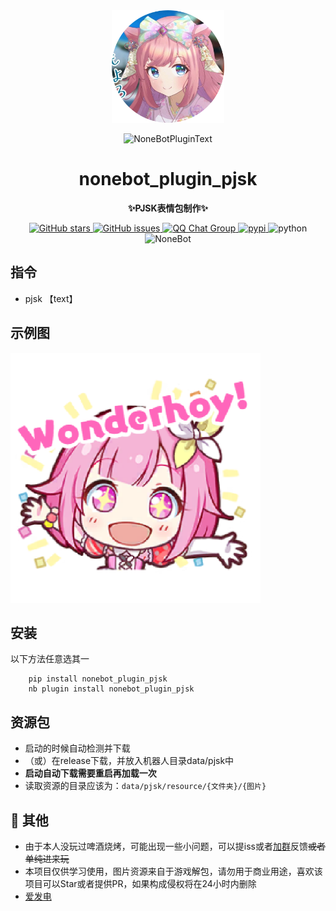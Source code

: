<div align="center">
  <img src="https://raw.githubusercontent.com/Agnes4m/nonebot_plugin_l4d2_server/main/image/logo.png" width="180" height="180"  alt="AgnesDigitalLogo">
  <br>
  <p><img src="https://s2.loli.net/2022/06/16/xsVUGRrkbn1ljTD.png" width="240" alt="NoneBotPluginText"></p>
</div>

<div align="center">

# nonebot_plugin_pjsk

__✨PJSK表情包制作✨__

<a href="https://github.com/Agnes4m/nonebot_plugin_pjsk/stargazers">
        <img alt="GitHub stars" src="https://img.shields.io/github/stars/Agnes4m/nonebot_plugin_pjsk" alt="stars">
</a>
<a href="https://github.com/Agnes4m/nonebot_plugin_pjsk/issues">
        <img alt="GitHub issues" src="https://img.shields.io/github/issues/Agnes4m/nonebot_plugin_pjsk" alt="issues">
</a>
<a href="https://jq.qq.com/?_wv=1027&k=l82tMuPG">
        <img src="https://img.shields.io/badge/QQ%E7%BE%A4-424506063-orange?style=flat-square" alt="QQ Chat Group">
</a>
<a href="https://pypi.python.org/pypi/nonebot_plugin_pjsk">
        <img src="https://img.shields.io/pypi/v/nonebot_plugin_pjsk.svg" alt="pypi">
</a>
    <img src="https://img.shields.io/badge/python-3.8+-blue.svg" alt="python">
    <img src="https://img.shields.io/badge/nonebot-2.0.0-red.svg" alt="NoneBot">
</div>

## 指令

- pjsk 【text】

## 示例图

<img src="https://raw.githubusercontent.com/Agnes4m/nonebot_plugin_pjsk/main/test.png" width="400" height="400"  alt="pjsk_test">

## 安装

以下方法任意选其一

        pip install nonebot_plugin_pjsk
        nb plugin install nonebot_plugin_pjsk

## 资源包

- 启动的时候自动检测并下载
- （或）在release下载，并放入机器人目录data/pjsk中
- __启动自动下载需要重启再加载一次__
- 读取资源的目录应该为：`data/pjsk/resource/{文件夹}/{图片}`

## 🙈 其他

- 由于本人没玩过啤酒烧烤，可能出现一些小问题，可以提iss或者[加群](https://jq.qq.com/?_wv=1027&k=l82tMuPG)反馈~~或者单纯进来玩~~
- 本项目仅供学习使用，图片资源来自于游戏解包，请勿用于商业用途，喜欢该项目可以Star或者提供PR，如果构成侵权将在24小时内删除
- [爱发电](https://afdian.net/a/agnes_digital)

